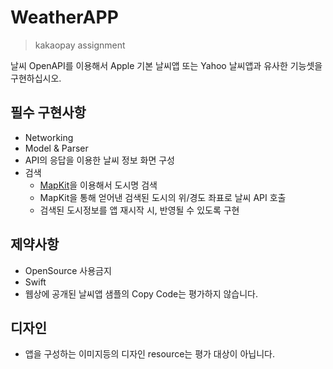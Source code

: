 # WeatherAPP
> kakaopay assignment

날씨 OpenAPI를 이용해서 Apple 기본 날씨앱 또는 Yahoo 날씨앱과 유사한 기능셋을 구현하십시오.

## 필수 구현사항
- Networking
- Model & Parser
- API의 응답을 이용한 날씨 정보 화면 구성
- 검색
    - [MapKit](https://developer.apple.com/documentation/mapkit)을 이용해서 도시명 검색
    - MapKit을 통해 얻어낸 검색된 도시의 위/경도 좌표로 날씨 API 호출
    - 검색된 도시정보를 앱 재시작 시, 반영될 수 있도록 구현

## 제약사항
- OpenSource 사용금지
- Swift
- 웹상에 공개된 날씨앱 샘플의 Copy Code는 평가하지 않습니다.

## 디자인
- 앱을 구성하는 이미지등의 디자인 resource는 평가 대상이 아닙니다.
